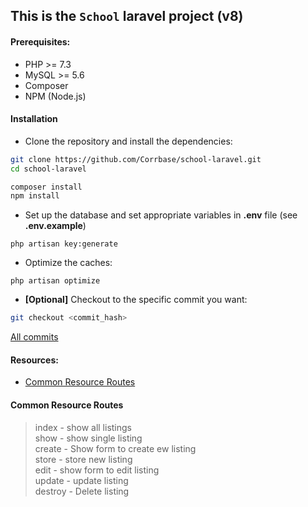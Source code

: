 
## This is the `School` laravel project (v8)



#### Prerequisites:

- PHP >= 7.3
- MySQL >= 5.6
- Composer
- NPM (Node.js)


#### Installation

- Clone the repository and install the dependencies:
```bash
git clone https://github.com/Corrbase/school-laravel.git
cd school-laravel

composer install
npm install
```

- Set up the database and set appropriate variables in **.env** file (see **.env.example**)
```
php artisan key:generate
```

- Optimize the caches:
```
php artisan optimize
```

- **[Optional]** Checkout to the specific commit you want:
```bash
git checkout <commit_hash>
```

[All commits](https://github.com/Corrbase/school-laravel/commits/master)

#### 



#### Resources:

- [Common Resource Routes](#common-resource-routes)

#### Common Resource Routes

>index - show all listings </br>
>show  - show single listing </br>
>create - Show form to create ew listing </br>
>store - store new listing </br>
>edit - show form to edit listing </br>
>update - update listing </br>
>destroy - Delete listing </br>



